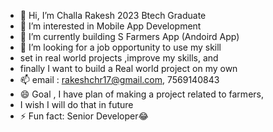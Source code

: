 - 👋 Hi, I’m Challa Rakesh 2023 Btech Graduate
- 👀 I’m interested in Mobile App  Development
- 🌱 I’m currently building S Farmers App (Andoird App)
- 💞️ I’m looking for a job opportunity to use my skill
- set in real world projects ,improve my skills, and
- finally I want to build a Real world project on my own 
- 📫 email : rakeshchr17@gmail.com, 7569140843
- 😄 Goal , I have plan of making a project related to farmers,
- I wish I will do that in future
- ⚡ Fun fact: Senior Developer😂
<!---
ChallaRakesh17/ChallaRakesh17 is a ✨ special ✨ repository because its `README.md` (this file) appears on your GitHub profile.
You can click the Preview link to take a look at your changes.
--->
